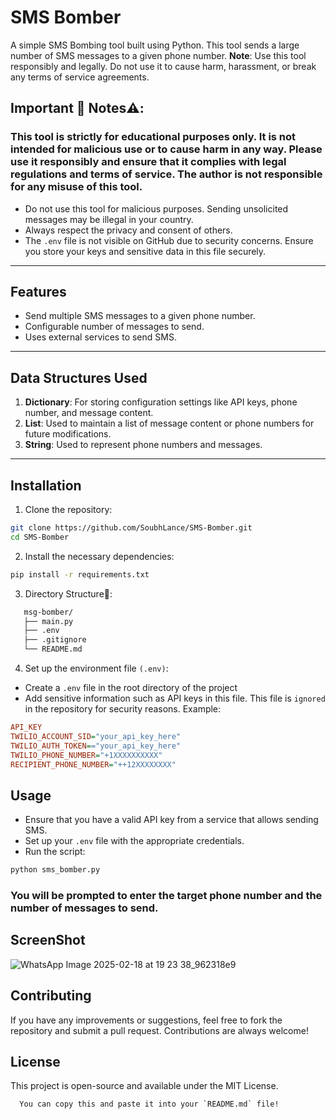 # SMS Bomber

A simple SMS Bombing tool built using Python. This tool sends a large number of SMS messages to a given phone number. **Note**: Use this tool responsibly and legally. Do not use it to cause harm, harassment, or break any terms of service agreements.

## Important 🚨 Notes⚠️:
### This tool is strictly for educational purposes only. It is not intended for malicious use or to cause harm in any way. Please use it responsibly and ensure that it complies with legal regulations and terms of service. The author is not responsible for any misuse of this tool.
- Do not use this tool for malicious purposes. Sending unsolicited messages may be illegal in your country.
- Always respect the privacy and consent of others.
- The `.env` file is not visible on GitHub due to security concerns. Ensure you store your keys and sensitive data in this file securely.

---

## Features
- Send multiple SMS messages to a given phone number.
- Configurable number of messages to send.
- Uses external services to send SMS.

---

## Data Structures Used

1. **Dictionary**: For storing configuration settings like API keys, phone number, and message content.
2. **List**: Used to maintain a list of message content or phone numbers for future modifications.
3. **String**: Used to represent phone numbers and messages.

---

## Installation

1. Clone the repository:

```bash
git clone https://github.com/SoubhLance/SMS-Bomber.git
cd SMS-Bomber
```
2. Install the necessary dependencies:
```bash
pip install -r requirements.txt
```
3. Directory Structure📂:
```bash
   msg-bomber/
   ├── main.py
   ├── .env
   ├── .gitignore
   └── README.md
```

4. Set up the environment file `(.env)`:
- Create a `.env` file in the root directory of the project
- Add sensitive information such as API keys in this file. This file is `ignored` in the repository for security reasons.
Example: 
```ini
API_KEY
TWILIO_ACCOUNT_SID="your_api_key_here"
TWILIO_AUTH_TOKEN=="your_api_key_here"
TWILIO_PHONE_NUMBER="+1XXXXXXXXXX" 
RECIPIENT_PHONE_NUMBER="++12XXXXXXXX"

```
## Usage
- Ensure that you have a valid API key from a service that allows sending SMS.
- Set up your `.env` file with the appropriate credentials.
- Run the script:

```bash
python sms_bomber.py
```
### You will be prompted to enter the target phone number and the number of messages to send.

## ScreenShot
   ![WhatsApp Image 2025-02-18 at 19 23 38_962318e9](https://github.com/user-attachments/assets/47493daf-a5c2-45db-8882-d8b0b43cfd15)

## Contributing
  If you have any improvements or suggestions, feel free to fork the repository and submit a pull request. Contributions are always welcome!

## License
  This project is open-source and available under the MIT License.
  ```CSHARP
    You can copy this and paste it into your `README.md` file!
```

